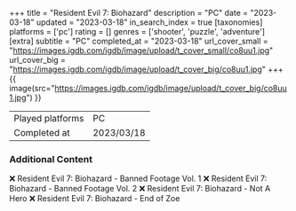 +++
title = "Resident Evil 7: Biohazard"
description = "PC"
date = "2023-03-18"
updated = "2023-03-18"
in_search_index = true
[taxonomies]
platforms = ['pc']
rating = []
genres = ['shooter', 'puzzle', 'adventure']
[extra]
subtitle = "PC"
completed_at = "2023-03-18"
url_cover_small = "https://images.igdb.com/igdb/image/upload/t_cover_small/co8uu1.jpg"
url_cover_big = "https://images.igdb.com/igdb/image/upload/t_cover_big/co8uu1.jpg"
+++
{{ image(src="https://images.igdb.com/igdb/image/upload/t_cover_big/co8uu1.jpg") }}

|              |            |
| ------------ | ---------- |
| Played platforms    | PC |
| Completed at | 2023/03/18 |



### Additional Content


❌ Resident Evil 7: Biohazard - Banned Footage Vol. 1
❌ Resident Evil 7: Biohazard - Banned Footage Vol. 2
❌ Resident Evil 7: Biohazard - Not A Hero
❌ Resident Evil 7: Biohazard - End of Zoe